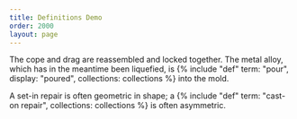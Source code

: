 ```yaml
---
title: Definitions Demo
order: 2000
layout: page
---
```


The cope and drag are reassembled and locked together. The metal alloy, which has in the meantime been liquefied, is {% include "def" term: "pour",  display: "poured", collections: collections %} into the mold.

A set-in repair is often geometric in shape; a {% include "def" term: "cast-on repair", collections: collections %} is often asymmetric.
